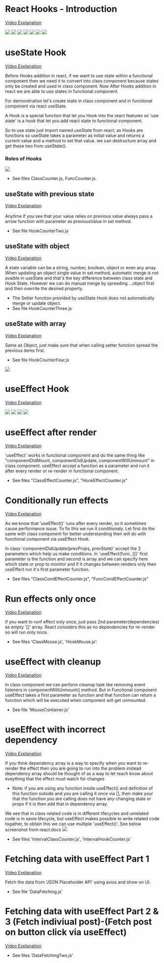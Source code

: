 # React Hooks - Introduction
<a href="https://youtu.be/cF2lQ_gZeA8?si=ixPVrq-_UYrOd-hA" target="_blank">Video Explanation</a></br> 

<img src="Images/44-1 Hooks Pre-requirements.png">
<img src="Images/44-1 - What are Hooks.png" >
<img src="Images/44-1 - Why Hooks Reason 1.png">
<img src="Images/44-1 - Why Hooks Reason 2.png">
<img src="Images/44-1 - Why Hooks Reason 3.png">
<img src="Images/44-1 - Hooks - Noteworthy Points.png">
<img src="Images/44-1 - Hooks - Summery.png">


# useState Hook
<a href="https://youtu.be/lAW1Jmmr9hc?si=6x_vKrKwkWvywzOC" target="_blank">Video Explanation</a></br> 

Before Hooks addition in react, if we want to use state within a functional component then we need it to convert into class component because states only be created and used in class component. 
Now After Hooks addition in react we are able to use states in functional component.

For demonstration let's create state in class component and in functional component via react useState. 

A Hook is a special function that let you Hook into the react features so 'use state' is a hook that let you add react state to functional component.

So to use state just import named useState from react, as Hooks are functions so useState takes a parameter as initial value and returns a current value and a method to set that value. we can destructure array and get these two from useState().

### Roles of Hooks
<img src="Images/45-2 useState -  Hook Rules.png">

* See files ClassCounter.js, FuncCounter.js.


## useState with previous state
<a href="https://youtu.be/d0plTCQgsXs?si=HcEmyD087SgGF8vy" target="_blank">Video Explanation</a></br></br>
Anytime if you see that your value relies on previous value always pass a arrow function with parameter as previousValue in set method.

* See file HookCounterTwo.js


## useState with object
<a href="https://youtu.be/-3lL8oyev9w?si=z9Et7MYjF3jr6Sfb" target="_blank">Video Explanation</a></br>

A state variable can be a string, number, boolean, object or even any array.
When updating an object single value in set method, automatic merge is not avaible in useState and that's the key difference between class state and Hook State. However we can do manual merge by spreading ...object first and then overrite the desired property.
* The Setter function provided by useState Hook does not automatically merge or update object.
* See file HookCounterThree.js


## useState with array
<a href="https://youtu.be/RZ5wKYbOM_I?si=_hjYxy3eFn7zFoZ1" target="_blank">Video Explanation</a></br>

Same as Object, just make sure that when calling setter function spread the previous items first.
* See file HookCounterFour.js
<img src="Images/48-6 - useState Summery.png">



# useEffect Hook
<a href="https://youtu.be/06Y6aJzTmXY?si=UOcz4MFgRZyvp9kt" target="_blank">Video Explanation</a></br>

<img src="Images/49-6 - useEffect Hook.png">
<img src="Images/49-6 - useEffect Hook repeating code.png">
<img src="Images/49-6 - useEffect Hook related code in different lifecycles.png">
<img src="Images/49-6 - useEffect Hook Combine the side effects.png">


# useEffect after render
<a href="https://youtu.be/nAuWOnFMlOw?si=TeP54mghZb7cw5Oh" target="_blank">Video Explanation</a></br>

'useEffect' works in functional component and do the same thing like "componentDidMount, componentDidUpdate, componentWillUnmount" in class component. useEffect accept a function as a parameter and run it after every render or re-render in functional component.

* See files "ClassEffectCounter.js", "HookEffectCounter.js"


# Conditionally run effects
<a href="https://youtu.be/8DYlzVUTC7s?si=tC4cb8MYQcETqvwY" target="_blank">Video Explanation</a></br>

As we know that 'useEffect()' runs after every render, so it sometimes cause performance issue. To fix this we run it conditionaly.
Let first do the same with class component for better understanding then will do with functional component via useEffect Hook.

In class 'componentDidUpdate(prevProps, prevState)' accept the 2 parameters which help us make conditions.
In 'useEffect(func, [])' first parameter is the function and second is array and we can specify here which state or prop to monitor and if it changes between renders only then useEffect run it's first parameter function.

* See files "ClassCondEffectCounter.js", "FuncCondEffectCounter.js"


# Run effects only once
<a href="https://youtu.be/BH4xvzHa7H8?si=8BAZoskOuX307acO" target="_blank">Video Explanation</a></br>

if you want to runf effect only once, just pass 2nd parameter(dependencies) as empty '[]' array. React considers this as no dependencies for re-render so will run only once.

* See files 'ClassMouse.js', 'HookMouse.js'.


# useEffect with cleanup
<a href="https://youtu.be/DTlmk6QeOHY?si=KhURPQqosCGX6kKM" target="_blank">Video Explanation</a></br>

In class component we can perform cleanup task like removing event listeners in componentWillUnmount() method.
But in Functional component useEffect takes a first parameter as function and that function can return a function which will be executed when component will get unmounted.

* See file 'MouseContainer.js'


# useEffect with incorrect dependency
<a href="https://youtu.be/SP-NrbQHFww?si=-9PFzQxE8trOIFqz" target="_blank">Video Explanation</a></br>

If you think dependency array is a way to specify when you want to re-render the effect then you are going to run into the problem instead dependency array should be thought of as a way to let reach know about eveything that the effect must watch for changes

* Note: if you are using any function inside useEffect() and definition of this function outside and you are calling it once via [], then make your that the function you are calling does not have any changing state or props if it is then add that in dependency array.

We see that in class related code is in different lifecycles and unrelated code is in same lifecycle, but useEffect makes possible to write related code togather, to obtain this we can use multiple 'useEffect()'. See below screenshot from react.docs
<img src="Images/54-11 - Multiple useEffects.png" >

* See files 'IntervalClassCounter.js', 'IntervalHookCounter.js'


# Fetching data with useEffect Part 1
<a href="https://youtu.be/bYFYF2GnMy8?si=2nZOX-8tyv7o1z1w" target="_blank">Video Explanation</a></br>

Fetch the data from 'JSON Placeholder API' using axios and show on UI. 
* See file 'DataFetching.js'


# Fetching data with useEffect Part 2 & 3 (Fetch indiviual post)-(Fetch post on button click via useEffect)
<a href="https://youtu.be/1tfd6ANaNRY?si=iKaXNdTJXXvgeNB7" target="_blank">Video Explanation</a></br>

* See files 'DataFetchingTwo.js'






























